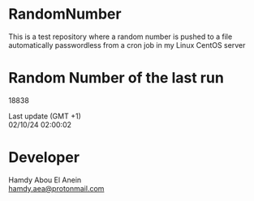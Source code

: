 # RandomNumber    
This is a test repository where a random number is pushed to a file automatically passwordless from a cron job in my Linux CentOS server    
# Random Number of the last run   
18838
      
Last update (GMT +1)    
02/10/24 02:00:02
# Developer    
Hamdy Abou El Anein   
hamdy.aea@protonmail.com
